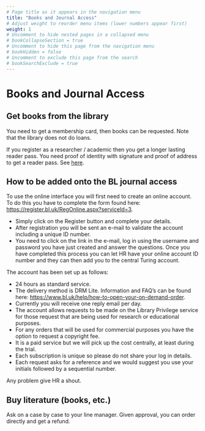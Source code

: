 ```yaml
---
# Page title as it appears in the navigation menu
title: "Books and Journal Access"
# Adjust weight to reorder menu items (lower numbers appear first)
weight: 1
# Uncomment to hide nested pages in a collapsed menu
# bookCollapseSection = true
# Uncomment to hide this page from the navigation menu
# bookHidden = false
# Uncomment to exclude this page from the search
# bookSearchExclude = true
---
```


# Books and Journal Access

## Get books from the library

You need to get a membership card, then books can be requested. Note that the library does not do loans.

If you register as a researcher / academic then you get a longer lasting reader pass. You need proof of identity with signature and proof of address to get a reader pass. See [here](https://www.bl.uk/help/how-to-get-a-reader-pass).

## How to be added onto the BL journal access

To use the online interface you will first need to create an online account. To do this you have to complete the form found here: <https://register.bl.uk/RegOnline.aspx?serviceId=3>.
- Simply click on the Register button and complete your details.
- After registration you will be sent an e-mail to validate the account including a unique ID number.
- You need to click on the link in the e-mail, log in using the username and password you have just created and answer the questions.
Once you have completed this process you can let HR have your online account ID number and they can then add you to the central Turing account.

The account has been set up as follows:
* 24 hours as standard service.
* The delivery method is DRM Lite. Information and FAQ’s can be found here: <https://www.bl.uk/help/how-to-open-your-on-demand-order>.
* Currently you will receive one reply email per day.
* The account allows requests to be made on the Library Privilege service for those request that are being used for research or educational purposes.
* For any orders that will be used for commercial purposes you have the option to request a copyright fee.
* It is a paid service but we will pick up the cost centrally, at least during the trial.
* Each subscription is unique so please do not share your log in details.
* Each request asks for a reference and we would suggest you use your initials followed by a sequential number.

Any problem give HR a shout.

## Buy literature (books, etc.)

Ask on a case by case to your line manager. Given approval, you can order directly and get a refund.
